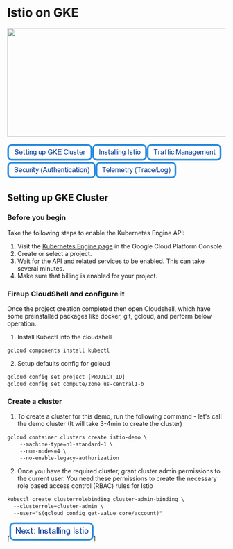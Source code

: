 # Istio on GKE

<img src="https://cdn-images-1.medium.com/max/2000/1*Z_-ulLqHoVA2jOVIEU3G5Q.png" height="250" width="1000"/>

[![Setting Up GKE Cluster](https://github.com/nikitsrj/gdg-istio/blob/master/readme/setupgke.png)](./agenda.md)[![Installing Istio](https://github.com/nikitsrj/gdg-istio/blob/master/readme/istioinstall.png)](./agenda.md)[![Traffic Management](https://github.com/nikitsrj/gdg-istio/blob/master/readme/traffic.png)](./agenda.md)[![Security Authentication](https://github.com/nikitsrj/gdg-istio/blob/master/readme/authentication.png)](./agenda.md)[![Telemetry](https://github.com/nikitsrj/gdg-istio/blob/master/readme/telem.png)](./agenda.md)


## Setting up GKE Cluster

### Before you begin

Take the following steps to enable the Kubernetes Engine API:
1. Visit the [Kubernetes Engine page](https://console.cloud.google.com/projectselector/kubernetes?_ga=2.190316075.-1430225704.1540446362) in the Google Cloud Platform Console.
2. Create or select a project.
3. Wait for the API and related services to be enabled. This can take several minutes.
4. Make sure that billing is enabled for your project.

### Fireup CloudShell and configure it
Once the project creation completed then open Cloudshell, which have some preinstalled packages like docker, git, gcloud, and perform below operation.

1. Install Kubectl into the cloudshell
```
gcloud components install kubectl
```
2. Setup defaults config for gcloud
```
gcloud config set project [PROJECT_ID]
gcloud config set compute/zone us-central1-b
```
### Create a cluster
1. To create a cluster for this demo, run the following command - let's call the demo cluster (It will take 3-4min to create the cluster)

```
gcloud container clusters create istio-demo \
    --machine-type=n1-standard-1 \
    --num-nodes=4 \
    --no-enable-legacy-authorization
```
2. Once you have the required cluster, grant cluster admin permissions to the current user. You need these permissions to create the necessary role based access control (RBAC) rules for Istio
```
kubectl create clusterrolebinding cluster-admin-binding \
  --clusterrole=cluster-admin \
  --user="$(gcloud config get-value core/account)"
```

[![Next: Install Istio](https://github.com/nikitsrj/gdg-istio/blob/master/readme/nextistio.png)]

